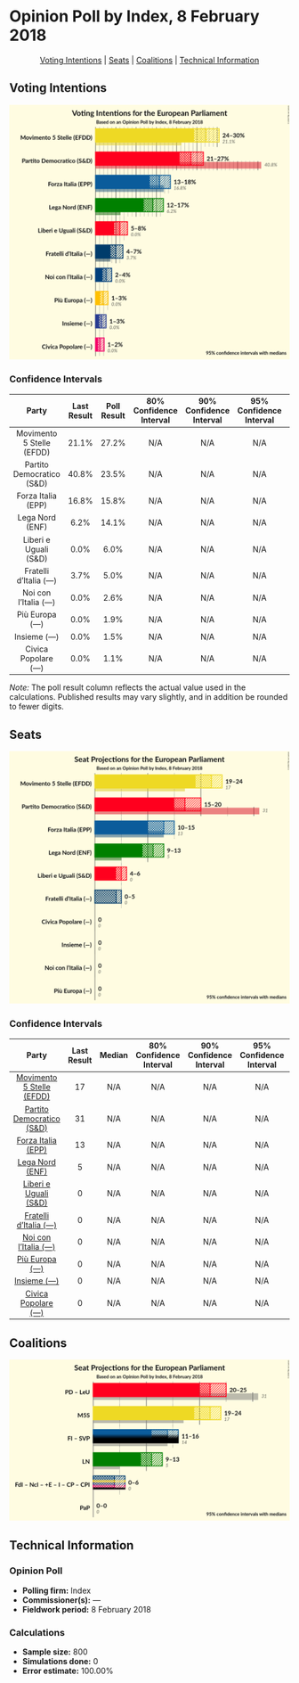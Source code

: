 # Opinion Poll by Index, 8 February 2018

<p align="center"><a href="#voting-intentions">Voting Intentions</a> | <a href="#seats">Seats</a> | <a href="#coalitions">Coalitions</a> | <a href="#technical-information">Technical Information</a></p>

## Voting Intentions

![Graph with voting intentions not yet produced](2018-02-08-Index.png "Voting Intentions")

### Confidence Intervals

| Party | Last Result | Poll Result | 80% Confidence Interval | 90% Confidence Interval | 95% Confidence Interval | 99% Confidence Interval |
|:-----:|:-----------:|:-----------:|:-----------------------:|:-----------------------:|:-----------------------:|:-----------------------:|
| Movimento 5 Stelle (EFDD) | 21.1% | 27.2% | N/A |N/A |N/A |N/A |
| Partito Democratico (S&D) | 40.8% | 23.5% | N/A |N/A |N/A |N/A |
| Forza Italia (EPP) | 16.8% | 15.8% | N/A |N/A |N/A |N/A |
| Lega Nord (ENF) | 6.2% | 14.1% | N/A |N/A |N/A |N/A |
| Liberi e Uguali (S&D) | 0.0% | 6.0% | N/A |N/A |N/A |N/A |
| Fratelli d’Italia (—) | 3.7% | 5.0% | N/A |N/A |N/A |N/A |
| Noi con l’Italia (—) | 0.0% | 2.6% | N/A |N/A |N/A |N/A |
| Più Europa (—) | 0.0% | 1.9% | N/A |N/A |N/A |N/A |
| Insieme (—) | 0.0% | 1.5% | N/A |N/A |N/A |N/A |
| Civica Popolare (—) | 0.0% | 1.1% | N/A |N/A |N/A |N/A |

*Note:* The poll result column reflects the actual value used in the calculations. Published results may vary slightly, and in addition be rounded to fewer digits.

## Seats

![Graph with seats not yet produced](2018-02-08-Index-seats.png "Seats")

### Confidence Intervals

| Party | Last Result | Median | 80% Confidence Interval | 90% Confidence Interval | 95% Confidence Interval | 99% Confidence Interval |
|:-----:|:-----------:|:------:|:-----------------------:|:-----------------------:|:-----------------------:|:-----------------------:|
| <a href="#movimento-5-stelle-(efdd)">Movimento 5 Stelle (EFDD)</a> | 17 | N/A | N/A |N/A |N/A |N/A |
| <a href="#partito-democratico-(s&d)">Partito Democratico (S&D)</a> | 31 | N/A | N/A |N/A |N/A |N/A |
| <a href="#forza-italia-(epp)">Forza Italia (EPP)</a> | 13 | N/A | N/A |N/A |N/A |N/A |
| <a href="#lega-nord-(enf)">Lega Nord (ENF)</a> | 5 | N/A | N/A |N/A |N/A |N/A |
| <a href="#liberi-e-uguali-(s&d)">Liberi e Uguali (S&D)</a> | 0 | N/A | N/A |N/A |N/A |N/A |
| <a href="#fratelli-d’italia-(—)">Fratelli d’Italia (—)</a> | 0 | N/A | N/A |N/A |N/A |N/A |
| <a href="#noi-con-l’italia-(—)">Noi con l’Italia (—)</a> | 0 | N/A | N/A |N/A |N/A |N/A |
| <a href="#più-europa-(—)">Più Europa (—)</a> | 0 | N/A | N/A |N/A |N/A |N/A |
| <a href="#insieme-(—)">Insieme (—)</a> | 0 | N/A | N/A |N/A |N/A |N/A |
| <a href="#civica-popolare-(—)">Civica Popolare (—)</a> | 0 | N/A | N/A |N/A |N/A |N/A |


## Coalitions

![Graph with coalitions seats not yet produced](2018-02-08-Index-coalitions-seats.png "Coalitions Seats")


## Technical Information

### Opinion Poll

+ **Polling firm:** Index
+ **Commissioner(s):** —
+ **Fieldwork period:** 8 February 2018

### Calculations

+ **Sample size:** 800
+ **Simulations done:** 0
+ **Error estimate:** 100.00%

